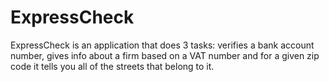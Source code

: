 # ExpressCheck
ExpressCheck is an application that does 3 tasks: verifies a bank account number, gives info about a firm based on a VAT number and for a given zip code it tells you all of the streets that belong to it. 
